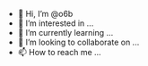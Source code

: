 - 👋 Hi, I’m @o6b
- 👀 I’m interested in ...
- 🌱 I’m currently learning ...
- 💞️ I’m looking to collaborate on ...
- 📫 How to reach me ...

<!---
o6b/o6b is a ✨ special ✨ repository because its `README.md` (this file) appears on your GitHub profile.
You can click the Preview link to take a look at your changes.
--->
